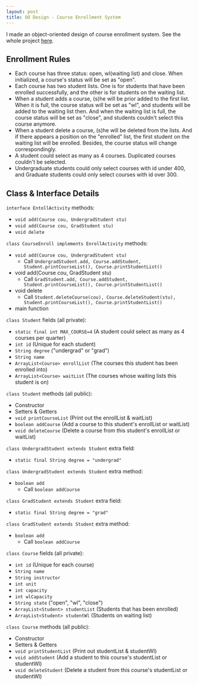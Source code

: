```yaml
---
layout: post
title: OO Design - Course Enrollment System
---
```


I made an object-oriented design of course enrollment system. See the whole project [here](https://github.com/zhtiansweet/CourseEnrollment).

## Enrollment Rules
* Each course has three status: open, wl(waiting list) and close. When initialized, a course's status will be set as "open".
* Each course has two student lists. One is for students that have been enrolled successfully, and the other is for students on the waiting list. 
* When a student adds a course, (s)he will be prior added to the first list. When it is full, the course status will be set as "wl", and students will be added to the waiting list then. And when the waiting list is full, the course status will be set as "close", and students couldn't select this course anymore.
* When a student delete a course, (s)he will be deleted from the lists. And if there appears a position on the "enrolled" list, the first student on the waiting list will be enrolled. Besides, the course status will change correspondingly.
* A student could select as many as 4 courses. Duplicated courses couldn't be selected.
* Undergraduate students could only select courses with id under 400, and Graduate students could only select courses with id over 300.

## Class & Interface Details

```interface EntollActivity``` methods:    
* ```void add(Course cou, UndergradStudent stu)```
* ```void add(Course cou, GradStudent stu)```
* ```void delete```

```class CourseEnroll implements EnrollActivity``` methods:  
* ```void add(Course cou, UndergradStudent stu)```  
   * Call ```UndergradStudent.add, Course.addStudent, Student.printCourseList(), Course.printStudentList()```  
* void add(Course cou, GradStudent stu)
   * Call ```GradStudent.add, Course.addStudent, Student.printCourseList(), Course.printStudentList()```
* void delete
   * Call ```Student.deleteCourse(cou), Course.deleteStudent(stu), Student.printCourseList(), Course.printStudentList()```
* main function

```class Student``` fields (all private):
* ```static final int MAX_COURSE=4``` (A student could select as many as 4 courses per quarter)
* ```int id``` (Unique for each student)
* ```String degree``` ("undergrad" or "grad")
* ```String name```
* ```ArrayList<Course> enrollList``` (The courses this student has been enrolled into)
* ```ArrayList<Course> waitList``` (The courses whose waiting lists this student is on)

```class Student``` methods (all public):
* Constructor
* Setters & Getters
* ```void printCourseList``` (Print out the enrollList & waitList)
* ```boolean addCourse``` (Add a course to this student's enrollList or waitList)
* ```void deleteCourse``` (Delete a course from this student's enrollList or waitList)

```class UndergradStudent extends Student``` extra field:  
* ```static final String degree = "undergrad"```

```class UndergradStudent extends Student``` extra method:
* ```boolean add```
    * Call ```boolean addCourse```

```class GradStudent extends Student``` extra field:
* ```static final String degree = "grad"```

```class GradStudent extends Student``` extra method:
* ```boolean add``` 
    * Call ```boolean addCourse```

```class Course``` fields (all private):
* ```int id``` (Unique for each course)
* ```String name```
* ```String instructor```
* ```int unit```
* ```int capacity```
* ```int wlCapacity```
* ```String state``` ("open", "wl", "close")
* ```ArrayList<Student> studentList``` (Students that has been enrolled)
* ```ArrayList<Student> studentWl``` (Students on waiting list)

```class Course``` methods (all public):
* Constructor
* Setters & Getters
* ```void printStudentList``` (Print out studentList & studentWl)
* ```void addStudent``` (Add a student to this course's studentList or studentWl)
* ```void deleteStudent``` (Delete a student from this course's studentList or studentWl)
